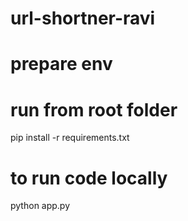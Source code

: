 # url-shortner-ravi
# prepare env 
# run from root folder
pip install -r requirements.txt

# to run code locally
python app.py